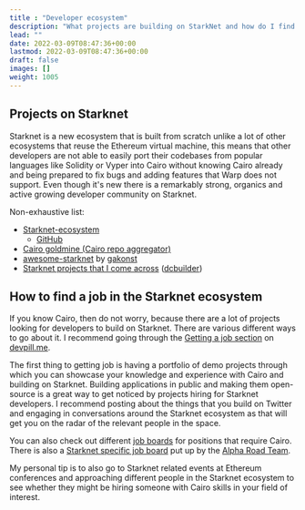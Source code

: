 ```yaml
---
title : "Developer ecosystem"
description: "What projects are building on StarkNet and how do I find a job as a developer?"
lead: ""
date: 2022-03-09T08:47:36+00:00
lastmod: 2022-03-09T08:47:36+00:00
draft: false
images: []
weight: 1005
---
```


## Projects on Starknet

Starknet is a new ecosystem that is built from scratch unlike a lot of other ecosystems that reuse the Ethereum virtual machine, this means that other developers are not able to easily port their codebases from popular languages like Solidity or Vyper into Cairo without knowing Cairo already and being prepared to fix bugs and adding features that Warp does not support. Even though it's new there is a remarkably strong, organics and active growing developer community on Starknet.

Non-exhaustive list:

- [Starknet-ecosystem](https://www.starknet-ecosystem.com/)
  - [GitHub](https://github.com/419Labs/starknet-ecosystem.com)
- [Cairo goldmine (Cairo repo aggregator)](https://github.com/beautyisourbusiness/cairo-goldmine)
- [awesome-starknet](https://github.com/gakonst/awesome-starknet) by [gakonst](https://twitter.com/gakonst)
- [Starknet projects that I come across](https://github.com/stars/dcbuild3r/lists/starknet) ([dcbuilder](https://twitter.com/DCbuild3r))

## How to find a job in the Starknet ecosystem

If you know Cairo, then do not worry, because there are a lot of projects looking for developers to build on Starknet. There are various different ways to go about it. I recommend going through the [Getting a job section](https://www.devpill.me/docs/getting-a-job/introduction/) on [devpill.me](https://devpill.me/).

The first thing to getting job is having a portfolio of demo projects through which you can showcase your knowledge and experience with Cairo and building on Starknet. Building applications in public and making them open-source is a great way to get noticed by projects hiring for Starknet developers. I recommend posting about the things that you build on Twitter and engaging in conversations around the Starknet ecosystem as that will get you on the radar of the relevant people in the space.

You can also check out different [job boards](https://www.devpill.me/docs/getting-a-job/job-boards/) for positions that require Cairo. There is also a [Starknet specific job board](https://www.devpill.me/docs/getting-a-job/job-boards/) put up by the [Alpha Road Team](https://twitter.com/alpharoad_fi).

My personal tip is to also go to Starknet related events at Ethereum conferences and approaching different people in the Starknet ecosystem to see whether they might be hiring someone with Cairo skills in your field of interest.
